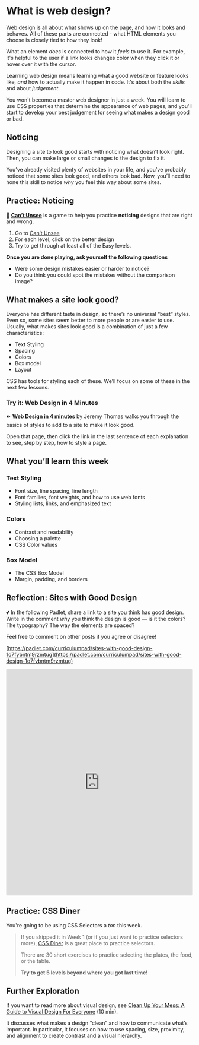# What is web design?

Web design is all about what shows up on the page, and how it looks and behaves. 
All of these parts are connected - what HTML elements you choose is closely tied to how they look! 

What an element _does_ is connected to how it _feels_ to use it. For example, 
it's helpful to the user if a link looks changes color when they click it or hover over it with the
cursor.

Learning web design means learning what a good website or feature looks like,
_and_ how to actually make it happen in code. It's about both the _skills_ and
about _judgement_.

You won't become a master web designer in just a week. You will learn to
use CSS properties that determine the appearance of web pages, and you'll
start to develop your best judgement for seeing what makes a design good or bad.

## Noticing

Designing a site to look good starts with noticing what doesn’t look right. Then, 
you can make large or small changes to the design to fix it.

You’ve already visited plenty of websites in your life, and you’ve probably noticed that some sites look good, and others look bad. Now, you’ll need to hone this skill to notice *why* you feel this way about some sites.

## Practice: Noticing

<aside>

👀 **[Can’t Unsee](https://cantunsee.space/)** is a game to help you practice **noticing** designs that are right and wrong.

1. Go to [Can’t Unsee](https://cantunsee.space/)
2. For each level, click on the better design
3. Try to get through at least all of the Easy levels.

**Once you are done playing, ask yourself the following questions**

- Were some design mistakes easier or harder to notice?
- Do you think you could spot the mistakes without the comparison image?

</aside>

## What makes a site look good?

Everyone has different taste in design, so there’s no universal “best” styles. Even so, some sites seem better to more people or are easier to use. Usually, what makes sites look good is a combination of just a few characteristics:

- Text Styling
- Spacing
- Colors
- Box model
- Layout

CSS has tools for styling each of these. We’ll focus on some of these in the
next few lessons.

### Try it: Web Design in 4 Minutes

<aside>

⏩ **[Web Design in 4 minutes](https://jgthms.com/web-design-in-4-minutes)** by 
Jeremy Thomas walks you through the basics of styles to add to a site to make it 
look good.

Open that page, then click the link in the last sentence of each explanation to 
see, step by step, how to style a page.

</aside>

## What you’ll learn this week

### Text Styling

- Font size, line spacing, line length
- Font families, font weights, and how to use web fonts
- Styling lists, links, and emphasized text

### Colors

- Contrast and readability
- Choosing a palette
- CSS Color values

### Box Model

- The CSS Box Model
- Margin, padding, and borders

## Reflection: Sites with Good Design

<aside>

💕 In the following Padlet, share a link to a site you think has good design. 
Write in the comment _why_ you think the design is good — is it the colors? The 
typography? The way the elements are spaced? 

Feel free to comment on other posts if you agree or disagree!

[https://padlet.com/curriculumpad/sites-with-good-design-1o7fybntm9rzmtug](https://padlet.com/curriculumpad/sites-with-good-design-1o7fybntm9rzmtug)

</aside>

<div style="border:1px solid rgba(0,0,0,0.1);border-radius:2px;box-sizing:border-box;overflow:hidden;position:relative;width:100%;background:#F4F4F4"><iframe src="https://padlet.com/curriculumpad/sites-with-good-design-1o7fybntm9rzmtug" frameborder="0" allow="camera;microphone;geolocation" style="width:100%;height:608px;display:block;padding:0;margin:0"></iframe></div>

## Practice: CSS Diner

You're going to be using CSS Selectors a _ton_ this week.

> If you skipped it in Week 1 (or if you just want to practice selectors more), 
> [CSS Diner](https://flukeout.github.io/) is a great place to practice selectors.
>
> There are 30 short exercises to practice selecting the plates, the food, or the table.
>
> **Try to get 5 levels beyond where you got last time!**

## Further Exploration

If you want to read more about visual design, see 
[Clean Up Your Mess: A Guide to Visual Design For Everyone](https://www.visualmess.com/) (10 min).

It discusses what makes a design “clean” and how to communicate what’s important. 
In particular, it focuses on how to use spacing, size, proximity, and alignment 
to create contrast and a visual hierarchy.
